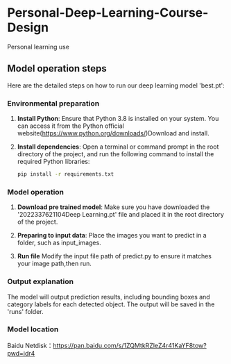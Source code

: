 # Personal-Deep-Learning-Course-Design
Personal learning use
## Model operation steps

Here are the detailed steps on how to run our deep learning model 'best.pt':

### Environmental preparation

1. **Install Python**:
   Ensure that Python 3.8 is installed on your system. You can access it from the Python official website(https://www.python.org/downloads/)Download and install.

2. **Install dependencies**:
   Open a terminal or command prompt in the root directory of the project, and run the following command to install the required Python libraries:
   ```bash
   pip install -r requirements.txt
   ```

### Model operation

1. **Download pre trained model**:
   Make sure you have downloaded the '2022337621104Deep Learning.pt' file and placed it in the root directory of the project.

2. **Preparing to input data**:
   Place the images you want to predict in a folder, such as input_images.

3. **Run file**
   Modify the input file path of predict.py to ensure it matches your image path,then run.

### Output explanation

   The model will output prediction results, including bounding boxes and category labels for each detected object. The output will be saved in the 'runs' folder.

### Model location

   Baidu Netdisk：https://pan.baidu.com/s/1ZQMtkRZleZ4r41KaYF8tow?pwd=idr4
